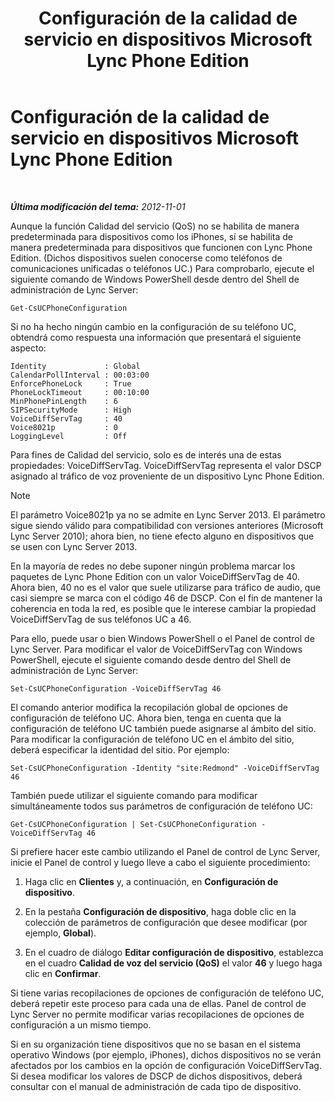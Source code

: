 ﻿---
title: Configuración de la calidad de servicio en dispositivos Microsoft Lync Phone Edition
TOCTitle: Configuración de la calidad de servicio en dispositivos Microsoft Lync Phone Edition
ms:assetid: a6eb2620-a512-4ab6-bdfd-eb76be43bbfe
ms:mtpsurl: https://technet.microsoft.com/es-es/library/JJ205137(v=OCS.15)
ms:contentKeyID: 48276203
ms.date: 01/07/2017
mtps_version: v=OCS.15
ms.translationtype: HT
---

# Configuración de la calidad de servicio en dispositivos Microsoft Lync Phone Edition

 

_**Última modificación del tema:** 2012-11-01_

Aunque la función Calidad del servicio (QoS) no se habilita de manera predeterminada para dispositivos como los iPhones, sí se habilita de manera predeterminada para dispositivos que funcionen con Lync Phone Edition. (Dichos dispositivos suelen conocerse como teléfonos de comunicaciones unificadas o teléfonos UC.) Para comprobarlo, ejecute el siguiente comando de Windows PowerShell desde dentro del Shell de administración de Lync Server:

    Get-CsUCPhoneConfiguration

Si no ha hecho ningún cambio en la configuración de su teléfono UC, obtendrá como respuesta una información que presentará el siguiente aspecto:

    Identity             : Global
    CalendarPollInterval : 00:03:00
    EnforcePhoneLock     : True
    PhoneLockTimeout     : 00:10:00
    MinPhonePinLength    : 6
    SIPSecurityMode      : High
    VoiceDiffServTag     : 40
    Voice8021p           : 0
    LoggingLevel         : Off

Para fines de Calidad del servicio, solo es de interés una de estas propiedades: VoiceDiffServTag. VoiceDiffServTag representa el valor DSCP asignado al tráfico de voz proveniente de un dispositivo Lync Phone Edition.


> [!NOTE]
> El parámetro Voice8021p ya no se admite en Lync Server 2013. El parámetro sigue siendo válido para compatibilidad con versiones anteriores (Microsoft Lync Server 2010); ahora bien, no tiene efecto alguno en dispositivos que se usen con Lync Server 2013.



En la mayoría de redes no debe suponer ningún problema marcar los paquetes de Lync Phone Edition con un valor VoiceDiffServTag de 40. Ahora bien, 40 no es el valor que suele utilizarse para tráfico de audio, que casi siempre se marca con el código 46 de DSCP. Con el fin de mantener la coherencia en toda la red, es posible que le interese cambiar la propiedad VoiceDiffServTag de sus teléfonos UC a 46.

Para ello, puede usar o bien Windows PowerShell o el Panel de control de Lync Server. Para modificar el valor de VoiceDiffServTag con Windows PowerShell, ejecute el siguiente comando desde dentro del Shell de administración de Lync Server:

    Set-CsUCPhoneConfiguration -VoiceDiffServTag 46

El comando anterior modifica la recopilación global de opciones de configuración de teléfono UC. Ahora bien, tenga en cuenta que la configuración de teléfono UC también puede asignarse al ámbito del sitio. Para modificar la configuración de teléfono UC en el ámbito del sitio, deberá especificar la identidad del sitio. Por ejemplo:

    Set-CsUCPhoneConfiguration -Identity "site:Redmond" -VoiceDiffServTag 46

También puede utilizar el siguiente comando para modificar simultáneamente todos sus parámetros de configuración de teléfono UC:

    Get-CsUCPhoneConfiguration | Set-CsUCPhoneConfiguration -VoiceDiffServTag 46

Si prefiere hacer este cambio utilizando el Panel de control de Lync Server, inicie el Panel de control y luego lleve a cabo el siguiente procedimiento:

1.  Haga clic en **Clientes** y, a continuación, en **Configuración de dispositivo**.

2.  En la pestaña **Configuración de dispositivo**, haga doble clic en la colección de parámetros de configuración que desee modificar (por ejemplo, **Global**).

3.  En el cuadro de diálogo **Editar configuración de dispositivo**, establezca en el cuadro **Calidad de voz del servicio (QoS)** el valor **46** y luego haga clic en **Confirmar**.

Si tiene varias recopilaciones de opciones de configuración de teléfono UC, deberá repetir este proceso para cada una de ellas. Panel de control de Lync Server no permite modificar varias recopilaciones de opciones de configuración a un mismo tiempo.

Si en su organización tiene dispositivos que no se basan en el sistema operativo Windows (por ejemplo, iPhones), dichos dispositivos no se verán afectados por los cambios en la opción de configuración VoiceDiffServTag. Si desea modificar los valores de DSCP de dichos dispositivos, deberá consultar con el manual de administración de cada tipo de dispositivo.

